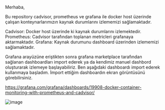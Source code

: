 Merhaba,

Bu repository cadvisor, prometheus ve grafana ile docker host üzerinde çalışan konteynarlarımızın kaynak durumlarını izlememizi sağlamaktadır. 

Cadvisor: Docker host üzerinde ki kaynak durumlarını izlemektedir.
Prometheus: Cadvisor tarafından toplanan metricleri grafanaya aktarmaktadır.
Grafana: Kaynak durumunu dashboard üzerinden izlememizi sağlamaktadır.

Grafana arayüzüne eriştikten sonra grafana marketplace tarafından sağlanan dashboardları import ederek ya da kendimiz manuel dashbord oluşturarak izlemeye başlayabiliriz. Ben aşağıdaki dashboardı import ederek kullanmaya başladım. İmport ettiğim dashboardın ekran görüntüsünü görebilirsiniz.

https://grafana.com/grafana/dashboards/19908-docker-container-monitoring-with-prometheus-and-cadvisor/


![image](https://github.com/user-attachments/assets/e891edc9-d147-44f7-b584-5a8fb3e5dff7)
